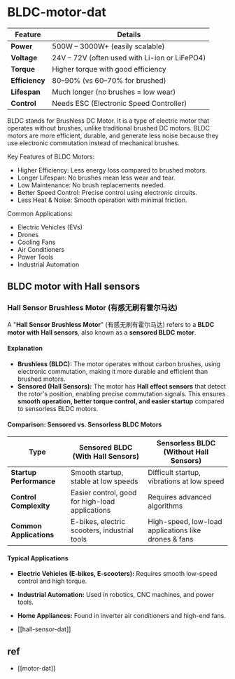 
# BLDC-motor-dat

| Feature        | Details                                       |
| -------------- | --------------------------------------------- |
| **Power**      | 500W – 3000W+ (easily scalable)               |
| **Voltage**    | 24V – 72V (often used with Li-ion or LiFePO4) |
| **Torque**     | Higher torque with good efficiency            |
| **Efficiency** | 80–90% (vs 60–70% for brushed)                |
| **Lifespan**   | Much longer (no brushes = low wear)           |
| **Control**    | Needs ESC (Electronic Speed Controller)       |



BLDC stands for Brushless DC Motor. It is a type of electric motor that operates without brushes, unlike traditional brushed DC motors. BLDC motors are more efficient, durable, and generate less noise because they use electronic commutation instead of mechanical brushes.

Key Features of BLDC Motors:

- Higher Efficiency: Less energy loss compared to brushed motors.
- Longer Lifespan: No brushes mean less wear and tear.
- Low Maintenance: No brush replacements needed.
- Better Speed Control: Precise control using electronic circuits.
- Less Heat & Noise: Smooth operation with minimal friction.

Common Applications:

- Electric Vehicles (EVs)
- Drones
- Cooling Fans
- Air Conditioners
- Power Tools
- Industrial Automation



## BLDC motor with Hall sensors


### Hall Sensor Brushless Motor (有感无刷有霍尔马达)

A "**Hall Sensor Brushless Motor**" (有感无刷有霍尔马达) refers to a **BLDC motor with Hall sensors**, also known as a **sensored BLDC motor**.  

#### Explanation  
- **Brushless (BLDC):** The motor operates without carbon brushes, using electronic commutation, making it more durable and efficient than brushed motors.  
- **Sensored (Hall Sensors):** The motor has **Hall effect sensors** that detect the rotor's position, enabling precise commutation signals. This ensures **smooth operation, better torque control, and easier startup** compared to sensorless BLDC motors.  

#### Comparison: Sensored vs. Sensorless BLDC Motors  

| **Type** | **Sensored BLDC (With Hall Sensors)** | **Sensorless BLDC (Without Hall Sensors)** |
|---------|----------------------------------|---------------------------------|
| **Startup Performance** | Smooth startup, stable at low speeds | Difficult startup, vibrations at low speed |
| **Control Complexity** | Easier control, good for high-load applications | Requires advanced algorithms |
| **Common Applications** | E-bikes, electric scooters, industrial tools | High-speed, low-load applications like drones & fans |

#### Typical Applications  

- **Electric Vehicles (E-bikes, E-scooters):** Requires smooth low-speed control and high torque.  
- **Industrial Automation:** Used in robotics, CNC machines, and power tools.  
- **Home Appliances:** Found in inverter air conditioners and high-end fans.  

- [[hall-sensor-dat]]

## ref 

- [[motor-dat]]